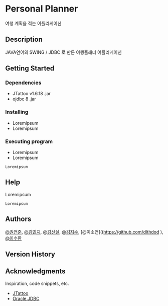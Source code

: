 # Personal Planner

여행 계획을 적는 어플리케이션

## Description

JAVA언어의 SWING / JDBC 로 만든 여행플래너 어플리케이션

## Getting Started

### Dependencies

* JTattoo v1.6.18 .jar
* ojdbc 8 .jar

### Installing

* Loremipsum
* Loremipsum

### Executing program

* Loremipsum
* Loremipsum
```
Loremipsum
```

## Help

Loremipsum
```
Loremipsum
```

## Authors

[@권연준](https://github.com/kyunjun98), [@김민지](www.google.com), [@김신실](https://github.com/shinsil0601), [@김지수](www.google.com), [@이소연]((https://github.com/dlthdod ), [@이수환](www.github.com/shlee8405)


## Version History


## Acknowledgments

Inspiration, code snippets, etc.
* [JTattoo](http://www.jtattoo.net/index.html)
* [Oracle JDBC](https://www.oracle.com/database/technologies/appdev/jdbc-downloads.html)
